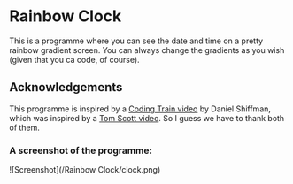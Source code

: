 # Rainbow Clock
This is a programme where you can see the date and time on a pretty rainbow gradient screen. You can always change the gradients as you wish (given that you ca code, of course).

## Acknowledgements
This programme is inspired by a [Coding Train video](https://youtu.be/MlRlgbrAVOs) by Daniel Shiffman, which was inspired by a [Tom Scott video](https://youtu.be/zp4BMR88260).
So I guess we have to thank both of them.

### A screenshot of the programme:
![Screenshot](/Rainbow Clock/clock.png)

